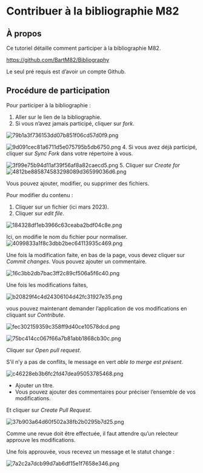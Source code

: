 
# Contribuer à la bibliographie M82

## À propos

Ce tutoriel détaille comment participer à la bibliographie M82.

<https://github.com/BartM82/Bibliography>

Le seul pré requis est d’avoir un compte Github.

## Procédure de participation

Pour participer à la bibliographie :

1. Aller sur le lien de la bibliographie.
2. Si vous n’avez jamais participé, cliquer sur *fork*.

![79b1a3f736153dd07b851f06cd57d0f9.png](./_resources/79b1a3f736153dd07b851f06cd57d0f9.png)

![9d091cec81a6711d5e075795b5db6750.png](./_resources/9d091cec81a6711d5e075795b5db6750.png)
4. Si vous avez déjà participé, cliquer sur *Sync Fork* dans votre répertoire à vous.

![3f99e75b94d11af39f56af8a82caecd5.png](./_resources/3f99e75b94d11af39f56af8a82caecd5.png)
5. Cliquer sur *Create for*
![4812be885874583298089d36599036d6.png](./_resources/4812be885874583298089d36599036d6.png)

Vous pouvez ajouter, modifier, ou supprimer des fichiers.

Pour modifier du contenu :

1. Cliquer sur un fichier (ici mars 2023).
2. Cliquer sur *edit file*.

![184328df1eb3966c63ceaba2bdf04c8e.png](./_resources/184328df1eb3966c63ceaba2bdf04c8e.png)

Ici, on modifie le nom du fichier pour normaliser.
![4099833a1f8c3dbb2bec64113935c469.png](./_resources/4099833a1f8c3dbb2bec64113935c469.png)

Une fois la modification faite, en bas de la page,
vous devez cliquer sur *Commit changes*. Vous pouvez ajouter un commentaire.

![16c3bb2db7bac3ff2c89cf506a5f6c40.png](./_resources/16c3bb2db7bac3ff2c89cf506a5f6c40.png)

Une fois les modifications faites,

![b20829f4c4d24306104d42fc31927e35.png](./_resources/b20829f4c4d24306104d42fc31927e35.png)

vous pouvez maintenant demander l’application de vos modifications en cliquant sur *Contribute*.

![fec302159359c358ff9d40ce10578dcd.png](./_resources/fec302159359c358ff9d40ce10578dcd.png)

![75bc414cc067f66a7b81abb1868cb30c.png](./_resources/75bc414cc067f66a7b81abb1868cb30c.png)

Cliquer sur *Open pull request*.

S’il n’y a pas de conflits, le message en vert *able to merge est présent*.

![c46228eb3b6fc2fd47dea95053785468.png](./_resources/c46228eb3b6fc2fd47dea95053785468.png)

* Ajouter un titre.
* Vous pouvez ajouter des commentaires pour préciser l’ensemble de vos modifications.

Et cliquer sur *Create Pull Request*.

![37b903a64d60f502a38fb2b0295b7d25.png](./_resources/37b903a64d60f502a38fb2b0295b7d25.png)

Comme une revue doit être effectuée, il faut attendre qu’un relecteur approuve les modifications.

Une fois approuvée, vous recevez un message et le statut change :

![7a2c2a7dcb99d7ab6df15e1f7658e346.png](./_resources/7a2c2a7dcb99d7ab6df15e1f7658e346.png)
